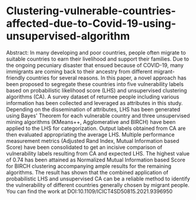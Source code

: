 # Clustering-vulnerable-countries-affected-due-to-Covid-19-using-unsupervised-algorithm
Abstract:
In many developing and poor countries, people often migrate to suitable countries to earn their livelihood and support their families. Due to the ongoing pecuniary disaster that ensued because of COVID-19, many immigrants are coming back to their ancestry from different migrant-friendly countries for several reasons. In this paper, a novel approach has been proposed to segregate these countries into five vulnerability labels based on probabilistic likelihood score (LHS) and unsupervised clustering algorithms (CA). A survey dataset of returnee people including various information has been collected and leveraged as attributes in this study. Depending on the dissemination of attributes, LHS has been generated using Bayes' Theorem for each vulnerable country and three unsupervised mining algorithms (KMeans++, Agglomerative and BIRCH) have been applied to the LHS for categorization. Output labels obtained from CA are then evaluated appropriating the average LHS. Multiple performance measurement metrics (Adjusted Rand Index, Mutual Information based Score) have been consolidated to get an incisive comparison of vulnerability labels resulting from CA and expected LHS. The highest value of 0.74 has been attained as Normalized Mutual Information based Score for BIRCH clustering accompanying ample results for the remaining algorithms. The result has shown that the combined application of probabilistic LHS and unsupervised CA can be a reliable method to identify the vulnerability of different countries generally chosen by migrant people.
You can find the work at DOI:10.1109/ICICT4SD50815.2021.9396950 
